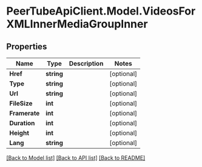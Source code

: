 # PeerTubeApiClient.Model.VideosForXMLInnerMediaGroupInner

## Properties

Name | Type | Description | Notes
------------ | ------------- | ------------- | -------------
**Href** | **string** |  | [optional] 
**Type** | **string** |  | [optional] 
**Url** | **string** |  | [optional] 
**FileSize** | **int** |  | [optional] 
**Framerate** | **int** |  | [optional] 
**Duration** | **int** |  | [optional] 
**Height** | **int** |  | [optional] 
**Lang** | **string** |  | [optional] 

[[Back to Model list]](../README.md#documentation-for-models) [[Back to API list]](../README.md#documentation-for-api-endpoints) [[Back to README]](../README.md)

